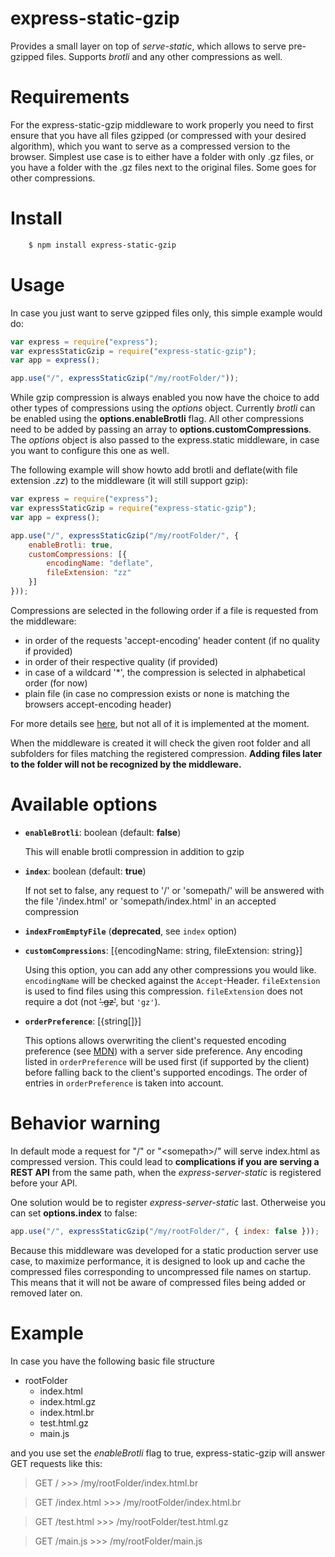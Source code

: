 # express-static-gzip
Provides a small layer on top of *serve-static*, which allows to serve pre-gzipped files. Supports *brotli* and any other compressions as well.

# Requirements
For the express-static-gzip middleware to work properly you need to first ensure that you have all files gzipped (or compressed with your desired algorithm), which you want to serve as a compressed version to the browser.
Simplest use case is to either have a folder with only .gz files, or you have a folder with the .gz files next to the original files. Some goes for other compressions.

# Install

```bash
    $ npm install express-static-gzip
```

# Usage
In case you just want to serve gzipped files only, this simple example would do:

```javascript
var express = require("express");
var expressStaticGzip = require("express-static-gzip");
var app = express();

app.use("/", expressStaticGzip("/my/rootFolder/"));
```

While gzip compression is always enabled you now have the choice to add other types of compressions using the *options* object. Currently *brotli* can be enabled using the **options.enableBrotli** flag.
All other compressions need to be added by passing an array to **options.customCompressions**.
The *options* object is also passed to the express.static middleware, in case you want to configure this one as well.

The following example will show howto add brotli and deflate(with file extension *.zz*) to the middleware (it will still support gzip):

```javascript
var express = require("express");
var expressStaticGzip = require("express-static-gzip");
var app = express();

app.use("/", expressStaticGzip("/my/rootFolder/", {
    enableBrotli: true,
    customCompressions: [{
        encodingName: "deflate",
        fileExtension: "zz"
    }]
}));
```

Compressions are selected in the following order if a file is requested from the middleware:
* in order of the requests 'accept-encoding' header content (if no quality if provided)
* in order of their respective quality (if provided)
* in case of a wildcard '*', the compression is selected in alphabetical order (for now)
* plain file (in case no compression exists or none is matching the browsers accept-encoding header)

For more details see [here](https://developer.mozilla.org/en-US/docs/Web/HTTP/Headers/Accept-Encoding), but not all of it is implemented at the moment.

When the middleware is created it will check the given root folder and all subfolders for files matching the registered compression. **Adding files later to the folder will not be recognized by the middleware.**

# Available options

* **`enableBrotli`**: boolean (default: **false**)

    This will enable brotli compression in addition to gzip
    
* **`index`**: boolean (default: **true**)
        
    If not set to false, any request to '/' or 'somepath/' will be answered with the file '/index.html' or 'somepath/index.html' in an accepted compression

* **`indexFromEmptyFile`** (**deprecated**, see `index` option)

* **`customCompressions`**: [{encodingName: string, fileExtension: string}]

    Using this option, you can add any other compressions you would like. `encodingName` will be checked against the `Accept`-Header. `fileExtension` is used to find files using this compression. `fileExtension` does not require a dot (not ~~'.gz'~~, but `'gz'`).

* **`orderPreference`**: [{string[]}]

    This options allows overwriting the client's requested encoding preference (see [MDN](https://developer.mozilla.org/en-US/docs/Web/HTTP/Headers/Accept-Encoding)) with a server side preference. Any encoding listed in `orderPreference` will be used first (if supported by the client) before falling back to the client's supported encodings. The order of entries in `orderPreference` is taken into account.

# Behavior warning

In default mode a request for "/" or "\<somepath\>/" will serve index.html as compressed version. This could lead to **complications if you are serving a REST API** from the same path, when the *express-server-static* is registered before your API. 

One solution would be to register *express-server-static* last. Otherweise you can set **options.index** to false:

```javascript
app.use("/", expressStaticGzip("/my/rootFolder/", { index: false }));
```

Because this middleware was developed for a static production server use case, to maximize performance, it is designed to look up and cache the compressed files corresponding to uncompressed file names on startup.  This means that it will not be aware of compressed files being added or removed later on.

# Example
In case you have the following basic file structure

* rootFolder
    * index.html
    * index.html.gz
    * index.html.br
    * test.html.gz
    * main.js

and you use set the *enableBrotli* flag to true, express-static-gzip will answer GET requests like this:

> GET / >>> /my/rootFolder/index.html.br

> GET /index.html >>> /my/rootFolder/index.html.br

> GET /test.html >>> /my/rootFolder/test.html.gz

> GET /main.js >>> /my/rootFolder/main.js
